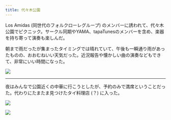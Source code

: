 ```yaml
---
title: 代々木公園
---
```


Los Amidas (同世代のフォルクローレグループ) のメンバーに誘われて、代々木公園でピクニック。サークル同期やYAMA、tapaTunesのメンバーを含め、楽器を持ち寄って演奏も楽しんだ。

朝まで雨だったが集まったタイミングでは晴れていて、午後も一瞬通り雨があったものの、おおむねいい天気だった。近況報告や懐かしい曲の演奏などもできて、非常にいい時間になった。

![](https://photos.apkas.net/medium/202310/20231029-115957.webp)

---

夜はみんなで公園近くの中華に行こうとしたが、予約のみで満席ということだった。代わりにたまたま見つけたタイ料理店 (？) に入った。

![](https://photos.apkas.net/medium/202310/20231029-170508.webp)

![](https://photos.apkas.net/medium/202310/20231029-173717.webp)
